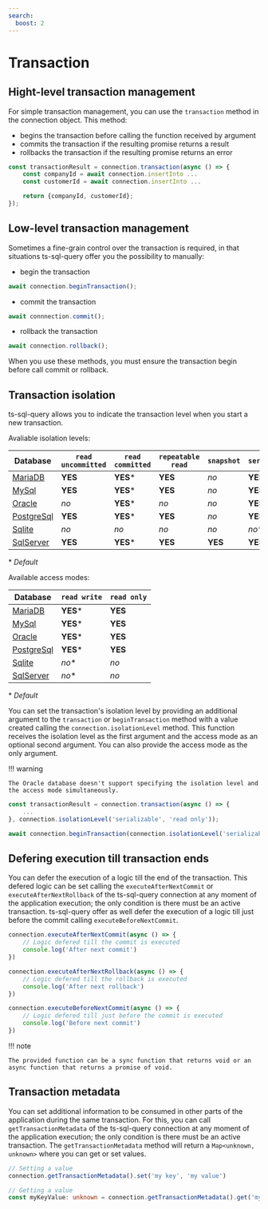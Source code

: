 ```yaml
---
search:
  boost: 2
---
```

# Transaction

## Hight-level transaction management

For simple transaction management, you can use the `transaction` method in the connection object. This method:

- begins the transaction before calling the function received by argument
- commits the transaction if the resulting promise returns a result
- rollbacks the transaction if the resulting promise returns an error

```ts
const transactionResult = connection.transaction(async () => {
    const companyId = await connection.insertInto ...
    const customerId = await connection.insertInto ...

    return {companyId, customerId};
});
```

## Low-level transaction management

Sometimes a fine-grain control over the transaction is required, in that situations ts-sql-query offer you the possibility to manually:

- begin the transaction

```ts
await connection.beginTransaction();
```

- commit the transaction

```ts
await connnection.commit();
```

- rollback the transaction

```ts
await connection.rollback();
```

When you use these methods, you must ensure the transaction begin before call commit or rollback.

## Transaction isolation

ts-sql-query allows you to indicate the transaction level when you start a new transaction.

Avaliable isolation levels:

| **Database**                                                                                                     | `read uncommitted` | `read committed` | `repeatable read` | `snapshot` | `serializable` |
| ---------------------------------------------------------------------------------------------------------------- | ------------------ | ---------------- | ----------------- | ---------- | -------------- |
| [MariaDB](https://mariadb.com/kb/en/set-transaction/#isolation-levels)                                           | **YES**            | **YES**\*        | **YES**           | _no_       | **YES**        |
| [MySql](https://dev.mysql.com/doc/refman/8.0/en/innodb-transaction-isolation-levels.html)                        | **YES**            | **YES**\*        | **YES**           | _no_       | **YES**        |
| [Oracle](https://docs.oracle.com/en/database/oracle/oracle-database/23/sqlrf/SET-TRANSACTION.html)               | _no_               | **YES**\*        | _no_              | _no_       | **YES**        |
| [PostgreSql](https://www.postgresql.org/docs/16/transaction-iso.html)                                            | **YES**            | **YES**\*        | **YES**           | _no_       | **YES**        |
| [Sqlite](https://www.sqlite.org/isolation.html)                                                                  | _no_               | _no_             | _no_              | _no_       | _no_\*         |
| [SqlServer](https://learn.microsoft.com/en-us/sql/t-sql/statements/set-transaction-isolation-level-transact-sql) | **YES**            | **YES**\*        | **YES**           | **YES**    | **YES**        |

\* _Default_

Available access modes:

| **Database**                                                                                                     | `read write` | `read only` |
| ---------------------------------------------------------------------------------------------------------------- | ------------ | ----------- |
| [MariaDB](https://mariadb.com/kb/en/start-transaction/#access-mode)                                              | **YES**\*    | **YES**     |
| [MySql](https://dev.mysql.com/doc/refman/8.0/en/set-transaction.html)                                            | **YES**\*    | **YES**     |
| [Oracle](https://docs.oracle.com/en/database/oracle/oracle-database/23/sqlrf/SET-TRANSACTION.html)               | **YES**\*    | **YES**     |
| [PostgreSql](https://www.postgresql.org/docs/16/transaction-iso.html)                                            | **YES**\*    | **YES**     |
| [Sqlite](https://www.sqlite.org/lang_transaction.html)                                                           | _no_\*       | _no_        |
| [SqlServer](https://learn.microsoft.com/en-us/sql/t-sql/statements/set-transaction-isolation-level-transact-sql) | _no_\*       | _no_        |

\* _Default_

You can set the transaction's isolation level by providing an additional argument to the `transaction` or `beginTransaction` method with a value created calling the `connection.isolationLevel` method. This function receives the isolation level as the first argument and the access mode as an optional second argument. You can also provide the access mode as the only argument. 

!!! warning

    The Oracle database doesn't support specifying the isolation level and the access mode simultaneously.

```ts
const transactionResult = connection.transaction(async () => {
    ...
}, connection.isolationLevel('serializable', 'read only'));
```

```ts
await connection.beginTransaction(connection.isolationLevel('serializable', 'read only'));
```

## Defering execution till transaction ends

You can defer the execution of a logic till the end of the transaction. This defered logic can be set calling the `executeAfterNextCommit` or `executeAfterNextRollback` of the ts-sql-query connection at any moment of the application execution; the only condition is there must be an active transaction. ts-sql-query offer as well defer the execution of a logic till just before the commit calling `executeBeforeNextCommit`.

```ts
connection.executeAfterNextCommit(async () => {
    // Logic defered till the commit is executed
    console.log('After next commit')
})

connection.executeAfterNextRollback(async () => {
    // Logic defered till the rollback is executed
    console.log('After next rollback')
})

connection.executeBeforeNextCommit(async () => {
    // Logic defered till just before the commit is executed
    console.log('Before next commit')
})
```

!!! note

    The provided function can be a sync function that returns void or an async function that returns a promise of void.

## Transaction metadata

You can set additional information to be consumed in other parts of the application during the same transaction. For this, you can call `getTransactionMetadata` of the ts-sql-query connection at any moment of the application execution; the only condition is there must be an active transaction. The `getTransactionMetadata` method will return a `Map<unknown, unknown>` where you can get or set values.

```ts
// Setting a value
connection.getTransactionMetadata().set('my key', 'my value')
```

```ts
// Getting a value
const myKeyValue: unknown = connection.getTransactionMetadata().get('my key')
```
